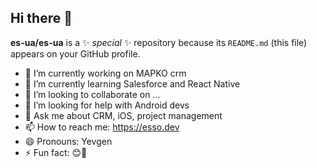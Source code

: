 ## Hi there 👋


**es-ua/es-ua** is a ✨ _special_ ✨ repository because its `README.md` (this file) appears on your GitHub profile.


- 🔭 I’m currently working on MAPKO crm 
- 🌱 I’m currently learning Salesforce and React Native
- 👯 I’m looking to collaborate on ...
- 🤔 I’m looking for help with Android devs
- 💬 Ask me about CRM, iOS, project management
- 📫 How to reach me: https://esso.dev
- 😄 Pronouns: Yevgen
- ⚡ Fun fact: 😊🤦
